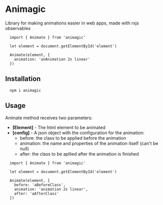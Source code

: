 # Animagic
Library for making animations easier in web apps, made with rxjs observables

```
  import { Animate } from 'animagic'
  
  let element = document.getElementById('element')
  
  Animate(element, {
    animation: 'anAnimation 2s linear'
  })
```


## Installation 

```
  npm i animagic 
```

## Usage

Animate method receives two parameters: 
  * **[Element]** - The html element to be animated
  * **[config]**  - A json object with the configuration for the animation: 
    * before: the class to be applied before the animation
    * animation: the name and properties of the animation itself (can't be null)
    * after: the class to be apllied after the animation is finished

```
  import { Animate } from 'animagic'
  
  let element = document.getElementById('element')
  
  Animate(element, {
    before: 'aBeforeClass',
    animation: 'animation 2s linear',
    after: 'aAfterClass'
  })
```

